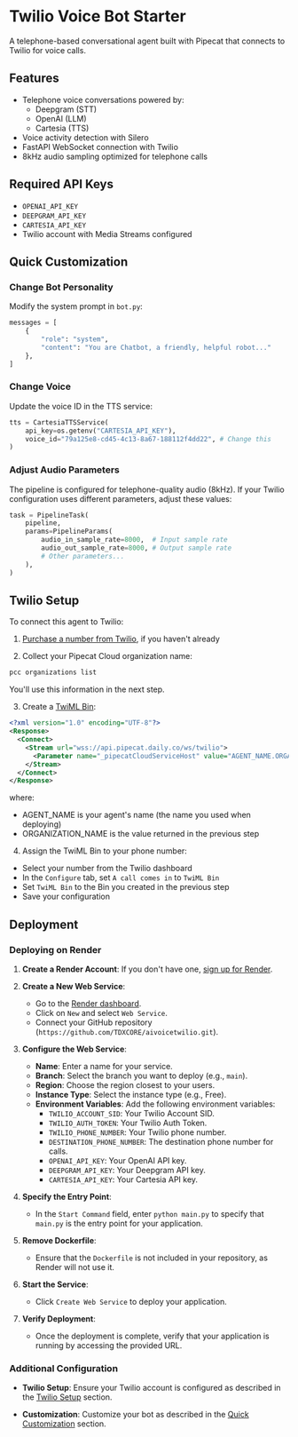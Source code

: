 # Twilio Voice Bot Starter

A telephone-based conversational agent built with Pipecat that connects to Twilio for voice calls.

## Features

- Telephone voice conversations powered by:
  - Deepgram (STT)
  - OpenAI (LLM)
  - Cartesia (TTS)
- Voice activity detection with Silero
- FastAPI WebSocket connection with Twilio
- 8kHz audio sampling optimized for telephone calls

## Required API Keys

- `OPENAI_API_KEY`
- `DEEPGRAM_API_KEY`
- `CARTESIA_API_KEY`
- Twilio account with Media Streams configured

## Quick Customization

### Change Bot Personality

Modify the system prompt in `bot.py`:

```python
messages = [
    {
        "role": "system",
        "content": "You are Chatbot, a friendly, helpful robot..."
    },
]
```

### Change Voice

Update the voice ID in the TTS service:

```python
tts = CartesiaTTSService(
    api_key=os.getenv("CARTESIA_API_KEY"),
    voice_id="79a125e8-cd45-4c13-8a67-188112f4dd22", # Change this
)
```

### Adjust Audio Parameters

The pipeline is configured for telephone-quality audio (8kHz). If your Twilio configuration uses different parameters, adjust these values:

```python
task = PipelineTask(
    pipeline,
    params=PipelineParams(
        audio_in_sample_rate=8000,  # Input sample rate
        audio_out_sample_rate=8000, # Output sample rate
        # Other parameters...
    ),
)
```

## Twilio Setup

To connect this agent to Twilio:

1. [Purchase a number from Twilio](https://help.twilio.com/articles/223135247-How-to-Search-for-and-Buy-a-Twilio-Phone-Number-from-Console), if you haven't already

2. Collect your Pipecat Cloud organization name:

```bash
pcc organizations list
```

You'll use this information in the next step.

3. Create a [TwiML Bin](https://help.twilio.com/articles/360043489573-Getting-started-with-TwiML-Bins):

```xml
<?xml version="1.0" encoding="UTF-8"?>
<Response>
  <Connect>
    <Stream url="wss://api.pipecat.daily.co/ws/twilio">
      <Parameter name="_pipecatCloudServiceHost" value="AGENT_NAME.ORGANIZATION_NAME"/>
    </Stream>
  </Connect>
</Response>
```

where:

- AGENT_NAME is your agent's name (the name you used when deploying)
- ORGANIZATION_NAME is the value returned in the previous step

4. Assign the TwiML Bin to your phone number:

- Select your number from the Twilio dashboard
- In the `Configure` tab, set `A call comes in` to `TwiML Bin`
- Set `TwiML Bin` to the Bin you created in the previous step
- Save your configuration

## Deployment

### Deploying on Render

1. **Create a Render Account**: If you don't have one, [sign up for Render](https://dashboard.render.com/).

2. **Create a New Web Service**:
   - Go to the [Render dashboard](https://dashboard.render.com/).
   - Click on `New` and select `Web Service`.
   - Connect your GitHub repository (`https://github.com/TDXCORE/aivoicetwilio.git`).

3. **Configure the Web Service**:
   - **Name**: Enter a name for your service.
   - **Branch**: Select the branch you want to deploy (e.g., `main`).
   - **Region**: Choose the region closest to your users.
   - **Instance Type**: Select the instance type (e.g., Free).
   - **Environment Variables**: Add the following environment variables:
     - `TWILIO_ACCOUNT_SID`: Your Twilio Account SID.
     - `TWILIO_AUTH_TOKEN`: Your Twilio Auth Token.
     - `TWILIO_PHONE_NUMBER`: Your Twilio phone number.
     - `DESTINATION_PHONE_NUMBER`: The destination phone number for calls.
     - `OPENAI_API_KEY`: Your OpenAI API key.
     - `DEEPGRAM_API_KEY`: Your Deepgram API key.
     - `CARTESIA_API_KEY`: Your Cartesia API key.

4. **Specify the Entry Point**:
   - In the `Start Command` field, enter `python main.py` to specify that `main.py` is the entry point for your application.

5. **Remove Dockerfile**:
   - Ensure that the `Dockerfile` is not included in your repository, as Render will not use it.

6. **Start the Service**:
   - Click `Create Web Service` to deploy your application.

7. **Verify Deployment**:
   - Once the deployment is complete, verify that your application is running by accessing the provided URL.

### Additional Configuration

- **Twilio Setup**: Ensure your Twilio account is configured as described in the [Twilio Setup](#twilio-setup) section.

- **Customization**: Customize your bot as described in the [Quick Customization](#quick-customization) section.
